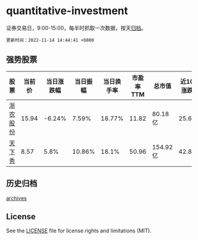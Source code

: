 # quantitative-investment

证券交易日，9:00-15:00，每半时抓取一次数据，按天[归档](archives)。

`更新时间：2022-11-14 14:44:41 +0800`

## 强势股票

|股票|当前价|当日涨跌幅|当日振幅|当日换手率|市盈率TTM|总市值|近10日涨跌幅|
|----|----|----|----|----|----|----|----|
|[浙农股份](https://xueqiu.com/S/SZ002758)|15.94|-6.24%|7.59%|18.77%|11.82|80.18亿|25.61%|
|[天下秀](https://xueqiu.com/S/SH600556)|8.57|5.8%|10.86%|18.1%|50.96|154.92亿|42.83%|

## 历史归档

[archives](archives)

## License

See the [LICENSE](LICENSE) file for license rights and limitations (MIT).